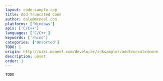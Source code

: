 ```yaml
---
layout: code-sample-cpp
title: Add Truncated Cone
author: dale@mcneel.com
platforms: ['Windows']
apis: ['C/C++']
languages: ['C/C++']
keywords: ['rhino']
categories: ['Unsorted']
TODO: 1
origin: http://wiki.mcneel.com/developer/sdksamples/addtruncatedcone
description: unset
order: 1
---
```


```cpp
TODO
```
